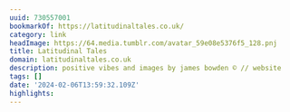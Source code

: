 ```yaml
---
uuid: 730557001
bookmarkOf: https://latitudinaltales.co.uk/
category: link
headImage: https://64.media.tumblr.com/avatar_59e08e5376f5_128.pnj
title: Latitudinal Tales
domain: latitudinaltales.co.uk
description: positive vibes and images by james bowden © // website
tags: []
date: '2024-02-06T13:59:32.109Z'
highlights:
---
```




